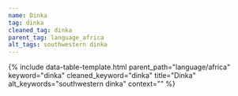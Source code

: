 ```yaml
---
name: Dinka
tag: dinka
cleaned_tag: dinka
parent_tag: language_africa
alt_tags: southwestern dinka
---
```


{% include data-table-template.html 
  parent_path="language/africa" 
  keyword="dinka" 
  cleaned_keyword="dinka" 
  title="Dinka"
  alt_keywords="southwestern dinka"
  context=""
%}

